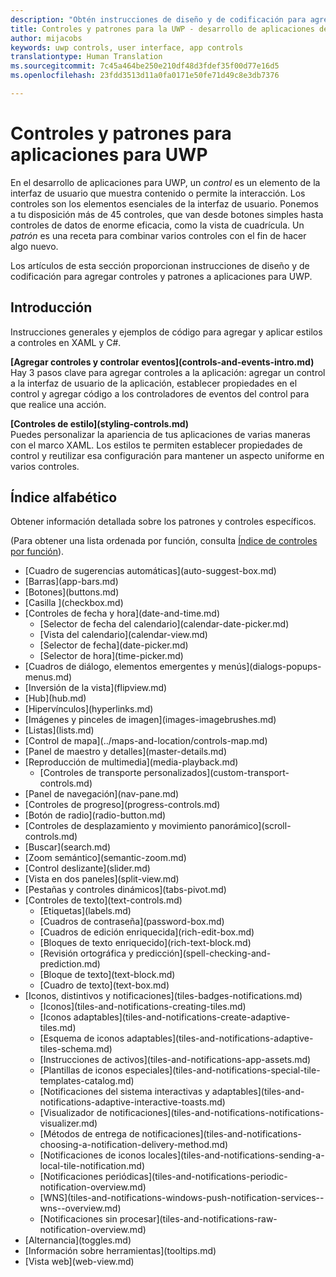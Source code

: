 ```yaml
---
description: "Obtén instrucciones de diseño y de codificación para agregar controles y patrones a aplicaciones para UWP. Descubre más de 45 controles eficaces para su uso con la aplicación."
title: Controles y patrones para la UWP - desarrollo de aplicaciones de Windows
author: mijacobs
keywords: uwp controls, user interface, app controls
translationtype: Human Translation
ms.sourcegitcommit: 7c45a464be250e210df48d3fdef35f00d77e16d5
ms.openlocfilehash: 23fdd3513d11a0fa0171e50fe71d49c8e3db7376

---
```

<link rel="stylesheet" href="https://az835927.vo.msecnd.net/sites/uwp/Resources/css/custom.css"> 


# Controles y patrones para aplicaciones para UWP

En el desarrollo de aplicaciones para UWP, un <i>control</i> es un elemento de la interfaz de usuario que muestra contenido o permite la interacción. Los controles son los elementos esenciales de la interfaz de usuario. Ponemos a tu disposición más de 45 controles, que van desde botones simples hasta controles de datos de enorme eficacia, como la vista de cuadrícula. Un <i>patrón</i> es una receta para combinar varios controles con el fin de hacer algo nuevo.

Los artículos de esta sección proporcionan instrucciones de diseño y de codificación para agregar controles y patrones a aplicaciones para UWP. 

## Introducción

Instrucciones generales y ejemplos de código para agregar y aplicar estilos a controles en XAML y C#.

<div class="side-by-side">
<div class="side-by-side-content">
  <div class="side-by-side-content-left">
   <p><b>[Agregar controles y controlar eventos](controls-and-events-intro.md)</b> <br/>
Hay 3 pasos clave para agregar controles a la aplicación: agregar un control a la interfaz de usuario de la aplicación, establecer propiedades en el control y agregar código a los controladores de eventos del control para que realice una acción.</li>
</ul> 
</p>
  </div>
  <div class="side-by-side-content-right">
   <p><b>[Controles de estilo](styling-controls.md)</b> <br/>
Puedes personalizar la apariencia de tus aplicaciones de varias maneras con el marco XAML. Los estilos te permiten establecer propiedades de control y reutilizar esa configuración para mantener un aspecto uniforme en varios controles.</p>
  </div>
</div>
</div>

## Índice alfabético 

Obtener información detallada sobre los patrones y controles específicos.

(Para obtener una lista ordenada por función, consulta [Índice de controles por función](controls-by-function.md)).

<div class="uwpd-list-of-links">
<ul>

<li>[Cuadro de sugerencias automáticas](auto-suggest-box.md)</li>

<li>[Barras](app-bars.md)</li>

<li>[Botones](buttons.md)</li>

<li>[Casilla ](checkbox.md)</li>

<li>[Controles de fecha y hora](date-and-time.md)
<ul>

<li>[Selector de fecha del calendario](calendar-date-picker.md)</li>

<li>[Vista del calendario](calendar-view.md)</li>

<li>[Selector de fecha](date-picker.md)</li>

<li>[Selector de hora](time-picker.md)</li>
</ul>
</li>


<li>[Cuadros de diálogo, elementos emergentes y menús](dialogs-popups-menus.md)</li>

<li>[Inversión de la vista](flipview.md)</li>

<li>[Hub](hub.md)</li>

<li>[Hipervínculos](hyperlinks.md)</li>

<li>[Imágenes y pinceles de imagen](images-imagebrushes.md)</li>

<li>[Listas](lists.md)</li>

<li>[Control de mapa](../maps-and-location/controls-map.md)</li>

<li>[Panel de maestro y detalles](master-details.md)</li>

<li>[Reproducción de multimedia](media-playback.md)
<ul>
<li>[Controles de transporte personalizados](custom-transport-controls.md)</li>
</ul>
</li>

<li>[Panel de navegación](nav-pane.md)</li>

<li>[Controles de progreso](progress-controls.md)</li>

<li>[Botón de radio](radio-button.md)</li>

<li>[Controles de desplazamiento y movimiento panorámico](scroll-controls.md)</li>

<li>[Buscar](search.md)</li>

<li>[Zoom semántico](semantic-zoom.md)</li>

<li>[Control deslizante](slider.md)</li>

<li>[Vista en dos paneles](split-view.md)</li>

<li>[Pestañas y controles dinámicos](tabs-pivot.md)</li>

<li>[Controles de texto](text-controls.md)
<ul>

<li>[Etiquetas](labels.md)</li>

<li>[Cuadros de contraseña](password-box.md)</li>

<li>[Cuadros de edición enriquecida](rich-edit-box.md)</li>

<li>[Bloques de texto enriquecido](rich-text-block.md)</li>

<li>[Revisión ortográfica y predicción](spell-checking-and-prediction.md)</li>

<li>[Bloque de texto](text-block.md)</li>

<li>[Cuadro de texto](text-box.md)</li>
</ul>
</li>



<li>[Iconos, distintivos y notificaciones](tiles-badges-notifications.md)
<ul>

<li>[Iconos](tiles-and-notifications-creating-tiles.md)</li>

<li>[Iconos adaptables](tiles-and-notifications-create-adaptive-tiles.md)</li>

<li>[Esquema de iconos adaptables](tiles-and-notifications-adaptive-tiles-schema.md)</li>

<li>[Instrucciones de activos](tiles-and-notifications-app-assets.md)</li>

<li>[Plantillas de iconos especiales](tiles-and-notifications-special-tile-templates-catalog.md)</li>

<li>[Notificaciones del sistema interactivas y adaptables](tiles-and-notifications-adaptive-interactive-toasts.md)</li>

<li>[Visualizador de notificaciones](tiles-and-notifications-notifications-visualizer.md)</li>

<li>[Métodos de entrega de notificaciones](tiles-and-notifications-choosing-a-notification-delivery-method.md)</li>

<li>[Notificaciones de iconos locales](tiles-and-notifications-sending-a-local-tile-notification.md)</li>

<li>[Notificaciones periódicas](tiles-and-notifications-periodic-notification-overview.md)</li>

<li>[WNS](tiles-and-notifications-windows-push-notification-services--wns--overview.md)</li>

<li>[Notificaciones sin procesar](tiles-and-notifications-raw-notification-overview.md)</li>
</ul>
</li>


<li>[Alternancia](toggles.md)</li>
<li>[Información sobre herramientas](tooltips.md)</li>

<li>[Vista web](web-view.md)</li>
</ul>
</div>



<!--HONumber=Jul16_HO2-->


